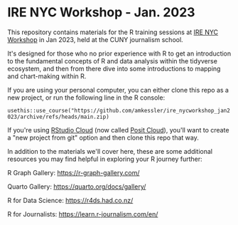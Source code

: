 # IRE NYC Workshop - Jan. 2023

This repository contains materials for the R training sessions at [IRE NYC Workshop](https://www.ire.org/ire-new-york-workshop-2023/) in Jan 2023, held at the CUNY journalism school.

It's designed for those who no prior experience with R to get an introduction to the fundamental concepts of R and data analysis within the tidyverse ecosystem, and then from there dive into some introductions to mapping and chart-making within R.

If you are using your personal computer, you can either clone this repo as a new project, or run the following line in the R console:

`usethis::use_course("https://github.com/amkessler/ire_nycworkshop_jan2023/archive/refs/heads/main.zip)`

If you're using [RStudio Cloud](https://posit.cloud/) (now called [Posit Cloud](https://posit.cloud/)), you'll want to create a "new project from git" option and then clone this repo that way.

In addition to the materials we'll cover here, these are some additional resources you may find helpful in exploring your R journey further:

R Graph Gallery: <https://r-graph-gallery.com/>

Quarto Gallery: <https://quarto.org/docs/gallery/>

R for Data Science: <https://r4ds.had.co.nz/>

R for Journalists: <https://learn.r-journalism.com/en/>
